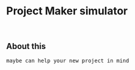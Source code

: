 # Project Maker simulator

&nbsp;
## About this ##
<pre>
maybe can help your new project in mind 
</pre>
